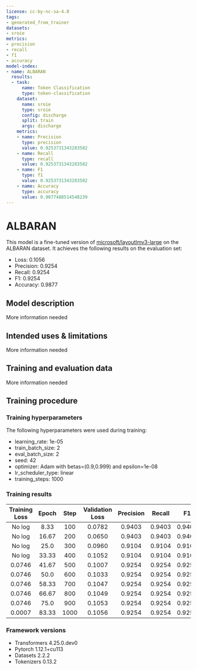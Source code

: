 ```yaml
---
license: cc-by-nc-sa-4.0
tags:
- generated_from_trainer
datasets:
- sroie
metrics:
- precision
- recall
- f1
- accuracy
model-index:
- name: ALBARAN
  results:
  - task:
      name: Token Classification
      type: token-classification
    dataset:
      name: sroie
      type: sroie
      config: discharge
      split: train
      args: discharge
    metrics:
    - name: Precision
      type: precision
      value: 0.9253731343283582
    - name: Recall
      type: recall
      value: 0.9253731343283582
    - name: F1
      type: f1
      value: 0.9253731343283582
    - name: Accuracy
      type: accuracy
      value: 0.9877488514548239
---
```


<!-- This model card has been generated automatically according to the information the Trainer had access to. You
should probably proofread and complete it, then remove this comment. -->

# ALBARAN

This model is a fine-tuned version of [microsoft/layoutlmv3-large](https://huggingface.co/microsoft/layoutlmv3-large) on the ALBARAN dataset.
It achieves the following results on the evaluation set:
- Loss: 0.1056
- Precision: 0.9254
- Recall: 0.9254
- F1: 0.9254
- Accuracy: 0.9877

## Model description

More information needed

## Intended uses & limitations

More information needed

## Training and evaluation data

More information needed

## Training procedure

### Training hyperparameters

The following hyperparameters were used during training:
- learning_rate: 1e-05
- train_batch_size: 2
- eval_batch_size: 2
- seed: 42
- optimizer: Adam with betas=(0.9,0.999) and epsilon=1e-08
- lr_scheduler_type: linear
- training_steps: 1000

### Training results

| Training Loss | Epoch | Step | Validation Loss | Precision | Recall | F1     | Accuracy |
|:-------------:|:-----:|:----:|:---------------:|:---------:|:------:|:------:|:--------:|
| No log        | 8.33  | 100  | 0.0782          | 0.9403    | 0.9403 | 0.9403 | 0.9893   |
| No log        | 16.67 | 200  | 0.0650          | 0.9403    | 0.9403 | 0.9403 | 0.9908   |
| No log        | 25.0  | 300  | 0.0960          | 0.9104    | 0.9104 | 0.9104 | 0.9862   |
| No log        | 33.33 | 400  | 0.1052          | 0.9104    | 0.9104 | 0.9104 | 0.9862   |
| 0.0746        | 41.67 | 500  | 0.1007          | 0.9254    | 0.9254 | 0.9254 | 0.9877   |
| 0.0746        | 50.0  | 600  | 0.1033          | 0.9254    | 0.9254 | 0.9254 | 0.9877   |
| 0.0746        | 58.33 | 700  | 0.1047          | 0.9254    | 0.9254 | 0.9254 | 0.9877   |
| 0.0746        | 66.67 | 800  | 0.1049          | 0.9254    | 0.9254 | 0.9254 | 0.9877   |
| 0.0746        | 75.0  | 900  | 0.1053          | 0.9254    | 0.9254 | 0.9254 | 0.9877   |
| 0.0007        | 83.33 | 1000 | 0.1056          | 0.9254    | 0.9254 | 0.9254 | 0.9877   |


### Framework versions

- Transformers 4.25.0.dev0
- Pytorch 1.12.1+cu113
- Datasets 2.2.2
- Tokenizers 0.13.2

